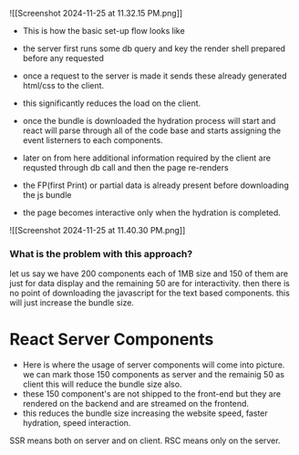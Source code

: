 
![[Screenshot 2024-11-25 at 11.32.15 PM.png]]

* This is how the basic set-up flow looks like
* the server first runs some db query and key the render shell prepared before any requested
* once a request to the server is made it sends these already generated html/css to the client.
* this significantly reduces the load on the client.
* once the bundle is downloaded the hydration process will start and react will parse through all of the code base and starts assigning the event listerners to each components.
* later on from here additional information required by the client are requsted through db call and then the page re-renders

* the FP(first Print) or partial data is already present before downloading the js bundle
* the page becomes interactive only when the hydration is completed.

![[Screenshot 2024-11-25 at 11.40.30 PM.png]]

### What is the problem with this approach?

let us say we have 200 components each of 1MB size and 150 of them are just for data display and the remaining 50 are for interactivity. then there is no point of downloading the javascript for the text based components. this will just increase the bundle size.
# React Server Components

* Here is where the usage of server components will come into picture.
we can mark those 150 components as server and the remainig 50 as client this will reduce the bundle size also.
* these 150 component's are not shipped to the front-end but they are rendered on the backend and are streamed on the frontend.
* this reduces the bundle size increasing the website speed, faster hydration, speed interaction.


SSR means both on server and on client.
RSC means only on the server.


